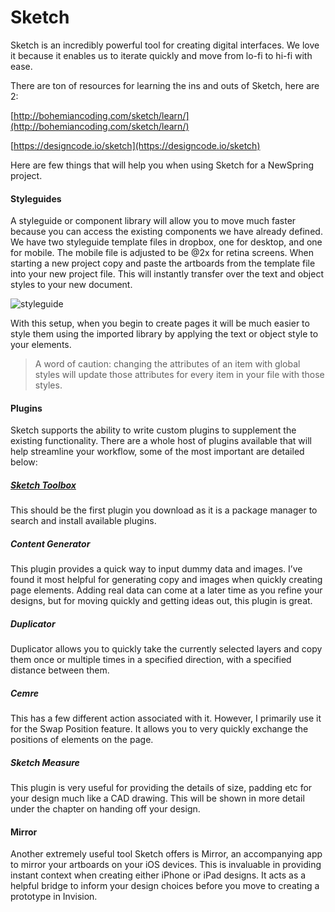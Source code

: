 # Sketch
Sketch is an incredibly powerful tool for creating digital interfaces. We love it because it enables us to iterate quickly and move from lo-fi to hi-fi with ease.

There are ton of resources for learning the ins and outs of Sketch, here are 2:

[http://bohemiancoding.com/sketch/learn/](http://bohemiancoding.com/sketch/learn/)

[https://designcode.io/sketch](https://designcode.io/sketch)


Here are few things that will help you when using Sketch for a NewSpring project.


#### Styleguides
A styleguide or component library will allow you to move much faster because you can access the existing components we have already defined. We have two styleguide template files in dropbox, one for desktop, and one for mobile. The mobile file is adjusted to be @2x for retina screens. When starting a new project copy and paste the artboards from the template file into your new project file. This will instantly transfer over the text and object styles to your new document.  

![styleguide](https://s3.amazonaws.com/uploads.hipchat.com/21097/1894791/qmVd1nzDnVTDSzd/upload.png)

With this setup, when you begin to create pages it will be much easier to style them using the imported library by applying the text or object style to your elements. 
> A word of caution: changing the attributes of an item with global styles will update those attributes for every item in your file with those styles.


#### 	Plugins
Sketch supports the ability to write custom plugins to supplement the existing functionality. There are a whole host of plugins available that will help streamline your workflow, some of the most important are detailed below:

##### [Sketch Toolbox](http://sketchtoolbox.com/)
This should be the first plugin you download as it is a package manager to search and install available plugins.

##### Content Generator
This plugin provides a quick way to input dummy data and images. I’ve found it most helpful for generating copy and images when quickly creating page elements. Adding real data can come at a later time as you refine your designs, but for moving quickly and getting ideas out, this plugin is great.

##### Duplicator
Duplicator allows you to quickly take the currently selected layers and copy them once or multiple times in a specified direction, with a specified distance between them. 

##### Cemre
This has a few different action associated with it. However, I primarily use it for the Swap Position feature. It allows you to very quickly exchange the positions of elements on the page.

##### Sketch Measure
This plugin is very useful for providing the details of size, padding etc for your design much like a CAD drawing. This will be shown in more detail under the chapter on handing off your design. 

#### 	Mirror
Another extremely useful tool Sketch offers is Mirror, an accompanying app to mirror your artboards on your iOS devices. This is invaluable in providing instant context when creating either iPhone or iPad designs. It acts as a helpful bridge to inform your design choices before you move to creating a prototype in Invision. 


